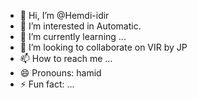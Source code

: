 - 👋 Hi, I’m @Hemdi-idir
- 👀 I’m interested in Automatic.
- 🌱 I’m currently learning ...
- 💞️ I’m looking to collaborate on VIR by JP
- 📫 How to reach me ...
- 😄 Pronouns: hamid
- ⚡ Fun fact: ...

<!---
Hemdi-idir/Hemdi-idir is a ✨ special ✨ repository because its `README.md` (this file) appears on your GitHub profile.
You can click the Preview link to take a look at your changes.
--->
